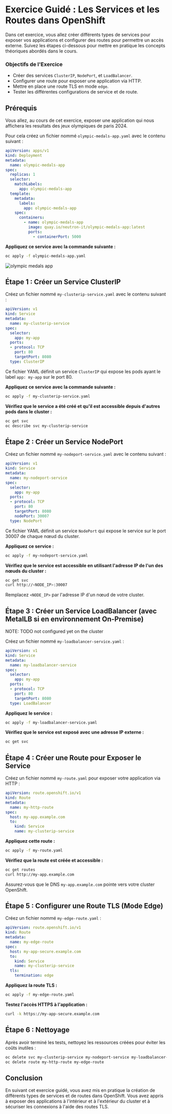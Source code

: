 # Exercice Guidé : Les Services et les Routes dans OpenShift

Dans cet exercice, vous allez créer différents types de services pour exposer vos applications et configurer des routes pour permettre un accès externe. Suivez les étapes ci-dessous pour mettre en pratique les concepts théoriques abordés dans le cours.

### Objectifs de l'Exercice

- Créer des services `ClusterIP`, `NodePort`, et `LoadBalancer`.
- Configurer une route pour exposer une application via HTTP.
- Mettre en place une route TLS en mode `edge`.
- Tester les différentes configurations de service et de route.

## Prérequis

Vous allez, au cours de cet exercice, exposer une application qui nous affichera les resultats des jeux olympiques de paris 2024.

Pour cela créez un fichier nommé `olympic-medals-app.yaml` avec le contenu suivant :

```yaml
apiVersion: apps/v1
kind: Deployment
metadata:
  name: olympic-medals-app
spec:
  replicas: 1
  selector:
    matchLabels:
      app: olympic-medals-app
  template:
    metadata:
      labels:
        app: olympic-medals-app
    spec:
      containers:
        - name: olympic-medals-app
          image: quay.io/neutron-it/olympic-medals-app:latest
          ports:
            - containerPort: 5000
```

**Appliquez ce service avec la commande suivante :**

```bash
oc apply -f olympic-medals-app.yaml
```

![olympic medals app](./images/olympic-medals-app.png)

## Étape 1 : Créer un Service ClusterIP

Créez un fichier nommé `my-clusterip-service.yaml` avec le contenu suivant :

```yaml
apiVersion: v1
kind: Service
metadata:
  name: my-clusterip-service
spec:
  selector:
    app: my-app
  ports:
  - protocol: TCP
    port: 80
    targetPort: 8080
  type: ClusterIP
```

Ce fichier YAML définit un service `ClusterIP` qui expose les pods ayant le label `app: my-app` sur le port 80.

**Appliquez ce service avec la commande suivante :**

```bash
oc apply -f my-clusterip-service.yaml
```

**Vérifiez que le service a été créé et qu'il est accessible depuis d'autres pods dans le cluster :**

```bash
oc get svc
oc describe svc my-clusterip-service
```

## Étape 2 : Créer un Service NodePort

Créez un fichier nommé `my-nodeport-service.yaml` avec le contenu suivant :

```yaml
apiVersion: v1
kind: Service
metadata:
  name: my-nodeport-service
spec:
  selector:
    app: my-app
  ports:
  - protocol: TCP
    port: 80
    targetPort: 8080
    nodePort: 30007
  type: NodePort
```

Ce fichier YAML définit un service `NodePort` qui expose le service sur le port 30007 de chaque nœud du cluster.

**Appliquez ce service :**

```bash
oc apply -f my-nodeport-service.yaml
```

**Vérifiez que le service est accessible en utilisant l'adresse IP de l'un des nœuds du cluster :**

```bash
oc get svc
curl http://<NODE_IP>:30007
```

Remplacez `<NODE_IP>` par l'adresse IP d'un nœud de votre cluster.


## Étape 3 : Créer un Service LoadBalancer (avec MetalLB si en environnement On-Premise)

NOTE: TODO not configured yet on the cluster

Créez un fichier nommé `my-loadbalancer-service.yaml` :

```yaml
apiVersion: v1
kind: Service
metadata:
  name: my-loadbalancer-service
spec:
  selector:
    app: my-app
  ports:
  - protocol: TCP
    port: 80
    targetPort: 8080
  type: LoadBalancer
```

**Appliquez le service :**

```bash
oc apply -f my-loadbalancer-service.yaml
```

**Vérifiez que le service est exposé avec une adresse IP externe :**

```bash
oc get svc
```

## Étape 4 : Créer une Route pour Exposer le Service

Créez un fichier nommé `my-route.yaml` pour exposer votre application via HTTP :

```yaml
apiVersion: route.openshift.io/v1
kind: Route
metadata:
  name: my-http-route
spec:
  host: my-app.example.com
  to:
    kind: Service
    name: my-clusterip-service
```

**Appliquez cette route :**

```bash
oc apply -f my-route.yaml
```

**Vérifiez que la route est créée et accessible :**

```bash
oc get routes
curl http://my-app.example.com
```

Assurez-vous que le DNS `my-app.example.com` pointe vers votre cluster OpenShift.

## Étape 5 : Configurer une Route TLS (Mode Edge)

Créez un fichier nommé `my-edge-route.yaml` :

```yaml
apiVersion: route.openshift.io/v1
kind: Route
metadata:
  name: my-edge-route
spec:
  host: my-app-secure.example.com
  to:
    kind: Service
    name: my-clusterip-service
  tls:
    termination: edge
```

**Appliquez la route TLS :**

```bash
oc apply -f my-edge-route.yaml
```

**Testez l'accès HTTPS à l'application :**

```bash
curl -k https://my-app-secure.example.com
```

## Étape 6 : Nettoyage

Après avoir terminé les tests, nettoyez les ressources créées pour éviter les coûts inutiles :

```bash
oc delete svc my-clusterip-service my-nodeport-service my-loadbalancer-service
oc delete route my-http-route my-edge-route
```

## Conclusion

En suivant cet exercice guidé, vous avez mis en pratique la création de différents types de services et de routes dans OpenShift. Vous avez appris à exposer des applications à l'intérieur et à l'extérieur du cluster et à sécuriser les connexions à l'aide des routes TLS.
